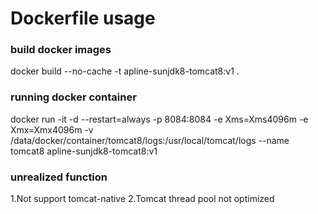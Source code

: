 # Dockerfile usage

### build docker images
docker build --no-cache -t apline-sunjdk8-tomcat8:v1 .

### running docker container
docker run -it -d --restart=always -p 8084:8084 -e Xms=Xms4096m -e Xmx=Xmx4096m -v /data/docker/container/tomcat8/logs:/usr/local/tomcat/logs --name tomcat8 apline-sunjdk8-tomcat8:v1

### unrealized function
1.Not support tomcat-native
2.Tomcat thread pool not optimized
